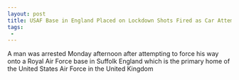 ```yaml
---
layout: post
title: USAF Base in England Placed on Lockdown Shots Fired as Car Attempts to Force Entry
tags:
 -
---
```

A man was arrested Monday afternoon after attempting to force his way onto a Royal Air Force base in Suffolk England which is the primary home of the United States Air Force in the United Kingdom
